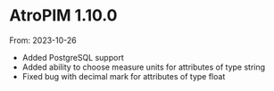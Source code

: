 # AtroPIM 1.10.0
From: 2023-10-26

* Added PostgreSQL support
* Added ability to choose measure units for attributes of type string
* Fixed bug with decimal mark for attributes of type float
